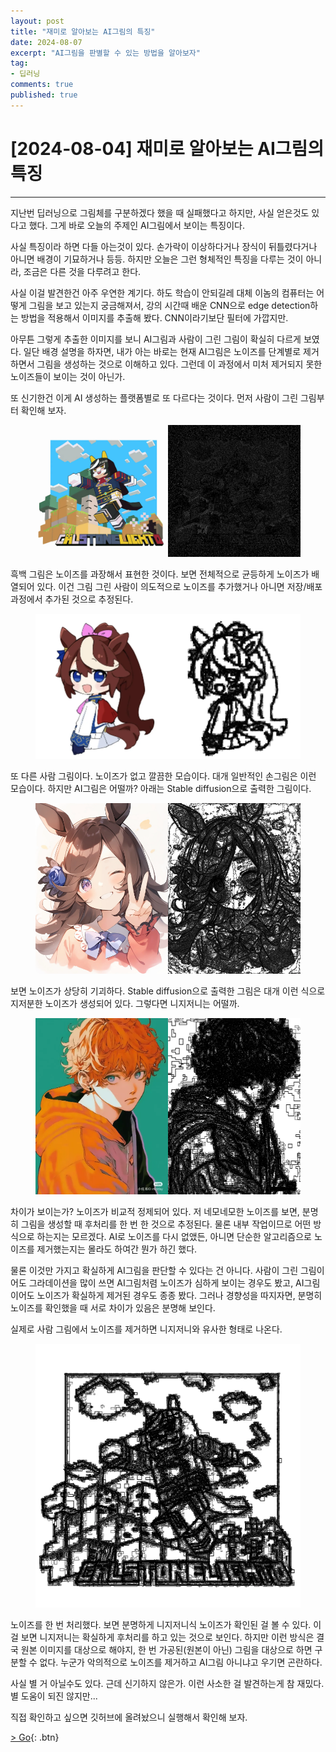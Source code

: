 ```yaml
---
layout: post
title: "재미로 알아보는 AI그림의 특징"
date: 2024-08-07
excerpt: "AI그림을 판별할 수 있는 방법을 알아보자"
tag: 
- 딥러닝
comments: true
published: true
---
```


# [2024-08-04] 재미로 알아보는 AI그림의 특징

---
<style>
    .img {
        display: flex; 
            justify-content: center; 
    }
</style>

지난번 딥러닝으로 그림체를 구분하겠다 했을 때 실패했다고 하지만, 사실 얻은것도 있다고 했다. 그게 바로 오늘의 주제인 AI그림에서 보이는 특징이다.

사실 특징이라 하면 다들 아는것이 있다. 손가락이 이상하다거나 장식이 뒤틀렸다거나 아니면 배경이 기묘하거나 등등. 하지만 오늘은 그런 형체적인 특징을 다루는 것이 아니라, 조금은 다른 것을 다루려고 한다.

사실 이걸 발견한건 아주 우연한 계기다. 하도 학습이 안되길레 대체 이놈의 컴퓨터는 어떻게 그림을 보고 있는지 궁금해져서, 강의 시간때 배운 CNN으로 edge detection하는 방법을 적용해서 이미지를 추출해 봤다. CNN이라기보단 필터에 가깝지만.

아무튼 그렇게 추출한 이미지를 보니 AI그림과 사람이 그린 그림이 확실히 다르게 보였다. 일단 배경 설명을 하자면, 내가 아는 바로는 현재 AI그림은 노이즈를 단계별로 제거하면서 그림을 생성하는 것으로 이해하고 있다. 그런데 이 과정에서 미처 제거되지 못한 노이즈들이 보이는 것이 아닌가. 

또 신기한건 이게 AI 생성하는 플랫폼별로 또 다르다는 것이다. 먼저 사람이 그린 그림부터 확인해 보자.

<figure class="img" align="center">
    <a href="/images/26be9cadf95796d24e1407752806d772cc6fb417c16545b67342b85b136a4d8a.webp">
        <img src="/images/26be9cadf95796d24e1407752806d772cc6fb417c16545b67342b85b136a4d8a.webp">
    </a>
    <a href="/images/a013c9609b5e67988a8f46a5ddefa2927e6b124967c25791bcd3f0566a71855c.webp">
        <img src="/images/a013c9609b5e67988a8f46a5ddefa2927e6b124967c25791bcd3f0566a71855c.webp">
    </a>
</figure>

흑백 그림은 노이즈를 과장해서 표현한 것이다. 보면 전체적으로 균등하게 노이즈가 배열되어 있다. 이건 그림 그린 사람이 의도적으로 노이즈를 추가했거나 아니면 저장/배포 과정에서 추가된 것으로 추정된다.


<figure class="img" align="center">
    <a href="/images/6d2d0ab24dbe2caae3319c87449986b52b805e9b84f5b863a47ce11abb912b50.webp">
        <img src="/images/6d2d0ab24dbe2caae3319c87449986b52b805e9b84f5b863a47ce11abb912b50.webp">
    </a>
    <a href="/images/62e63d079cd7dc372aecdbd54f980a2bf0d84b0806aae53b97a50459103aaa0e.webp">
        <img src="/images/62e63d079cd7dc372aecdbd54f980a2bf0d84b0806aae53b97a50459103aaa0e.webp">
    </a>
</figure>

또 다른 사람 그림이다. 노이즈가 없고 깔끔한 모습이다. 대개 일반적인 손그림은 이런 모습이다. 하지만 AI그림은 어떨까? 아래는 Stable diffusion으로 출력한 그림이다.

<figure class="img" align="center">
    <a href="/images/f2f1065bbf7156ad3e40552356ac1ec578be46ef64e51384a3bf0fceb81b07e6.webp">
        <img src="/images/f2f1065bbf7156ad3e40552356ac1ec578be46ef64e51384a3bf0fceb81b07e6.webp">
    </a>
    <a href="/images/2cf6a9dcb307bf173ccd7b2c1b54ead963171f28f28f7419c01e462ea4486f2a.webp">
        <img src="/images/2cf6a9dcb307bf173ccd7b2c1b54ead963171f28f28f7419c01e462ea4486f2a.webp">
    </a>
</figure>

보면 노이즈가 상당히 기괴하다. Stable diffusion으로 출력한 그림은 대개 이런 식으로 지저분한 노이즈가 생성되어 있다. 그렇다면 니지저니는 어떨까.

<figure class="img" align="center">
    <a href="/images/f37f1c8bea7bfe77fc2d1c5b32aaf13fecdc6f2aa986a72dbf350b9ebc96c39f.webp">
        <img src="/images/f37f1c8bea7bfe77fc2d1c5b32aaf13fecdc6f2aa986a72dbf350b9ebc96c39f.webp">
    </a>
    <a href="/images/f53229a8fa94d6f0ccb23820b9d93bab717312e281f83128e294160a6f92788f.webp">
        <img src="/images/f53229a8fa94d6f0ccb23820b9d93bab717312e281f83128e294160a6f92788f.webp">
    </a>
</figure>

차이가 보이는가? 노이즈가 비교적 정제되어 있다. 저 네모네모한 노이즈를 보면, 분명히 그림을 생성할 때 후처리를 한 번 한 것으로 추정된다. 물론 내부 작업이므로 어떤 방식으로 하는지는 모르겠다. AI로 노이즈를 다시 없앴든, 아니면 단순한 알고리즘으로 노이즈를 제거했는지는 몰라도 하여간 뭔가 하긴 했다.

물론 이것만 가지고 확실하게 AI그림을 판단할 수 있다는 건 아니다. 사람이 그린 그림이어도 그라데이션을 많이 쓰면 AI그림처렴 노이즈가 심하게 보이는 경우도 봤고, AI그림이어도 노이즈가 확실하게 제거된 경우도 종종 봤다. 그러나 경향성을 따지자면, 분명히 노이즈를 확인했을 때 서로 차이가 있음은 분명해 보인다.

실제로 사람 그림에서 노이즈를 제거하면 니지저니와 유사한 형태로 나온다.

<figure class="img" align="center">
    <a href="/images/c71105d8f7c9f8eb858f58b6bc9730470e99aea9368b742b3ebe3075bed8e04c.webp">
        <img src="/images/c71105d8f7c9f8eb858f58b6bc9730470e99aea9368b742b3ebe3075bed8e04c.webp">
    </a>
</figure>

노이즈를 한 번 처리했다. 보면 분명하게 니지저니식 노이즈가 확인된 걸 볼 수 있다. 이걸 보면 니지저니는 확실하게 후처리를 하고 있는 것으로 보인다. 하지만 이런 방식은 결국 원본 이미지를 대상으로 해야지, 한 번 가공된(원본이 아닌) 그림을 대상으로 하면 구분할 수 없다. 누군가 악의적으로 노이즈를 제거하고 AI그림 아니냐고 우기면 곤란하다.

사실 별 거 아닐수도 있다. 근데 신기하지 않은가. 이런 사소한 걸 발견하는게 참 재밌다. 별 도움이 되진 않지만...

직접 확인하고 싶으면 깃허브에 올려놨으니 실행해서 확인해 보자.

[> Go](https://github.com/onetwohour/NoiseCheck){: .btn}